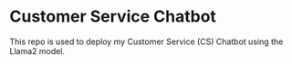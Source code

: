 # Customer Service Chatbot
This repo is used to deploy my Customer Service (CS) Chatbot using the Llama2 model. 
